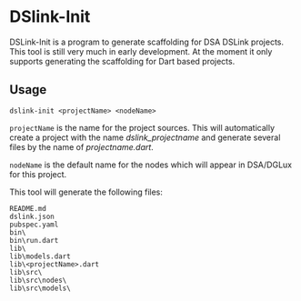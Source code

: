 # DSlink-Init

DSLink-Init is a program to generate scaffolding for DSA DSLink projects. This
tool is still very much in early development. At the moment it only supports
generating the scaffolding for Dart based projects.

## Usage

```
dslink-init <projectName> <nodeName>
```

`projectName` is the name for the project sources. This will automatically
create a project with the name *dslink_projectname* and generate several files
by the name of *projectname.dart*.

`nodeName` is the default name for the nodes which will appear in DSA/DGLux for
this project.

This tool will generate the following files:

```
README.md
dslink.json
pubspec.yaml
bin\
bin\run.dart
lib\
lib\models.dart
lib\<projectName>.dart
lib\src\
lib\src\nodes\
lib\src\models\
```

